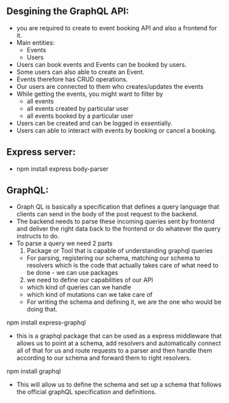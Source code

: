 Desgining the GraphQL API:
--------------------------
* you are required to create to event booking API and also a frontend for it.
* Main entities:
  * Events
  * Users
* Users can book events and Events can be booked by users.
* Some users can also able to create an Event.
* Events therefore has CRUD operations.
* Our users are connected to them who creates/updates the events
* While getting the events, you might want to filter by 
  * all events
  * all events created by particular user
  * all events booked by a particular user
* Users can be created and can be logged in essentially.
* Users can able to interact with events by booking or cancel a booking.

Express server:
---------------
* npm install express body-parser

GraphQL:
--------
* Graph QL is basically a specification that defines a query language that clients can send in the body of the post request to the backend.
* The backend needs to parse these incoming queries sent by frontend and deliver the right data back to the frontend or do whatever the query instructs to do.
* To parse a query we need 2 parts
  1. Package or Tool that is capable of understanding graphql queries 
    * For parsing, registering our schema, matching our schema to resolvers which is the code that actually takes care of what need to be done - we can use packages
  2. we need to define our capabilities of our API
    * which kind of queries can we handle
    * which kind of mutations can we take care of
    * For writing the schema and defining it, we are the one who would be doing that.

npm install express-graphql

  * this is a graphql package that can be used as a express middleware that allows us to point at a schema, add resolvers and automatically connect all of that for us and route requests to a parser and then handle them according to our schema and forward them to right resolvers.

npm install graphql

  * This will allow us to define the schema and set up a schema that follows the official graphQL specification and definitions. 
